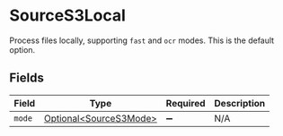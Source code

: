 # SourceS3Local

Process files locally, supporting `fast` and `ocr` modes. This is the default option.


## Fields

| Field                                                          | Type                                                           | Required                                                       | Description                                                    |
| -------------------------------------------------------------- | -------------------------------------------------------------- | -------------------------------------------------------------- | -------------------------------------------------------------- |
| `mode`                                                         | [Optional\<SourceS3Mode>](../../models/shared/SourceS3Mode.md) | :heavy_minus_sign:                                             | N/A                                                            |